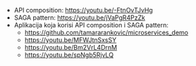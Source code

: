 - API composition: https://youtu.be/-FtnOvTJvHg
- SAGA pattern: https://youtu.be/jVaPgR4PzZk
- Aplikacija koja korisi API composition i SAGA pattern:
  - https://github.com/tamararankovic/microservices_demo
  - https://youtu.be/MFWJtnSxsSY
  - https://youtu.be/Bm2VrL4DrnM
  - https://youtu.be/spNgb5RjvLQ
